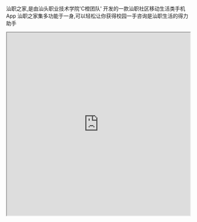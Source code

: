 汕职之家,是由汕头职业技术学院'C橙团队' 开发的一款汕职社区移动生活类手机App 汕职之家集多功能于一身,可以轻松让你获得校园一手咨询是汕职生活的得力助手

<iframe height=500 width=500 src="http://119.29.121.145/szzj.gif">

汕职之家使用Bmob做为后端云，App里面集成了Bmob的推送，短信验证， 数据库等功能，实现了App常见的功能，使用了GitHub上的多个开源库，比如网络请求，图片框架，下拉刷新库，菜单控件等，对接了微信分享，友盟用户统计，360加固等。是新手学习Android的入门代码。

汕职之家官网：[ccszzj.bmob.cn](ccszzj.bmob.cn "汕职之家官网")

汕职之家下载地址：[http://android.myapp.com/myapp/detail.htm?apkName=com.example.czero.szzj](http://android.myapp.com/myapp/detail.htm?apkName=com.example.czero.szzj "下载链接")

扫码下载：             ![](http://119.29.121.145/2.png)




